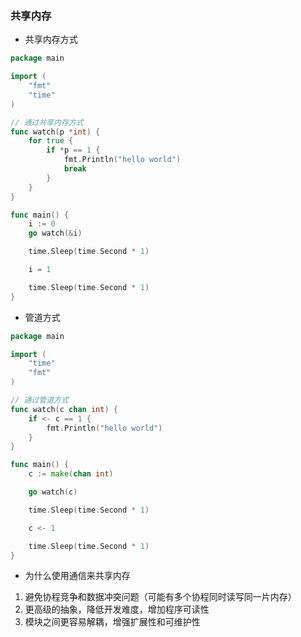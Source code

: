 ### 共享内存

* 共享内存方式

```go
package main

import (
	"fmt"
	"time"
)

// 通过共享内存方式
func watch(p *int) {
	for true {
		if *p == 1 {
			fmt.Println("hello world")
			break
		}
	}
}

func main() {
	i := 0
	go watch(&i)

	time.Sleep(time.Second * 1)

	i = 1

	time.Sleep(time.Second * 1)
}
```


* 管道方式

```go
package main

import (
	"time"
	"fmt"
)

// 通过管道方式
func watch(c chan int) {
	if <- c == 1 {
		fmt.Println("hello world")
	}
}

func main() {
	c := make(chan int)

	go watch(c)

	time.Sleep(time.Second * 1)

	c <- 1

	time.Sleep(time.Second * 1)
}
```


* 为什么使用通信来共享内存

1. 避免协程竞争和数据冲突问题（可能有多个协程同时读写同一片内存）
2. 更高级的抽象，降低开发难度，增加程序可读性
3. 模块之间更容易解耦，增强扩展性和可维护性
